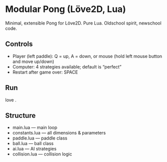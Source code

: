 # Modular Pong (Löve2D, Lua)

Minimal, extensible Pong for Löve2D. Pure Lua. Oldschool spirit, newschool code.

## Controls
- Player (left paddle): Q = up, A = down, or mouse (hold left mouse button and move up/down)
- Computer: 4 strategies available; default is “perfect”
- Restart after game over: SPACE

## Run 
love .


## Structure
- main.lua — main loop
- constants.lua — all dimensions & parameters
- paddle.lua — paddle class
- ball.lua — ball class
- ai.lua — AI strategies
- collision.lua — collision logic


